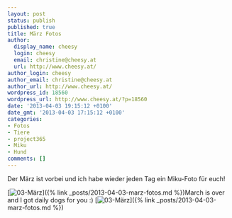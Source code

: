 ```yaml
---
layout: post
status: publish
published: true
title: März Fotos
author:
  display_name: cheesy
  login: cheesy
  email: christine@cheesy.at
  url: http://www.cheesy.at/
author_login: cheesy
author_email: christine@cheesy.at
author_url: http://www.cheesy.at/
wordpress_id: 18560
wordpress_url: http://www.cheesy.at/?p=18560
date: '2013-04-03 19:15:12 +0100'
date_gmt: '2013-04-03 17:15:12 +0100'
categories:
- Fotos
- Tiere
- project365
- Miku
- Hund
comments: []
---
```

<!--:de-->Der März ist vorbei und ich habe wieder jeden Tag ein Miku-Foto für euch!
[![](http://www.cheesy.at/wp-content/uploads/03-März.jpg "03-März")]({% link _posts/2013-04-03-marz-fotos.md %})<!--:--><!--:en-->March is over and I got daily dogs for you :)
[![](http://www.cheesy.at/wp-content/uploads/03-März.jpg "03-März")]({% link _posts/2013-04-03-marz-fotos.md %})<!--:-->
